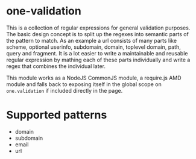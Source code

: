 one-validation
==============
This is a collection of regular expressions for general validation purposes.
The basic design concept is to split up the regexes into semantic parts of the pattern to match.
As an example a url consists of many parts like scheme, optional userinfo, subdomain, domain, toplevel domain, path, query and fragment.
It is a lot easier to write a maintainable and reusable regular expression by mathing each of these parts individually and write a regex that combines the individual later.

This module works as a NodeJS CommonJS module, a require.js AMD module and falls back to exposing itself in the global scope on `one.validation` if included directly in the page.

Supported patterns
==================
* domain
* subdomain
* email
* url


